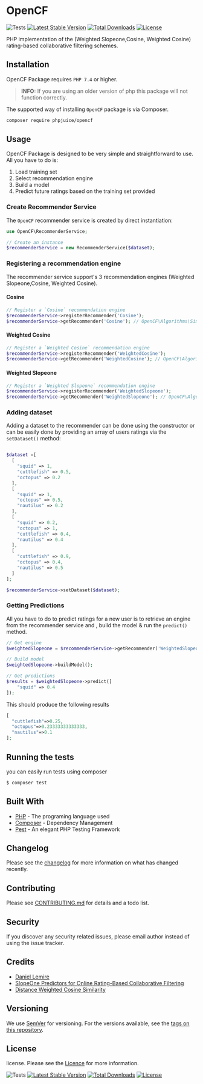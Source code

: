 # OpenCF

![Tests](https://github.com/phpjuice/opencf/workflows/Tests/badge.svg?branch=main)
[![Latest Stable Version](http://poser.pugx.org/phpjuice/opencf/v)](https://packagist.org/packages/phpjuice/opencf)
[![Total Downloads](http://poser.pugx.org/phpjuice/opencf/downloads)](https://packagist.org/packages/phpjuice/opencf)
[![License](http://poser.pugx.org/phpjuice/opencf/license)](https://packagist.org/packages/phpjuice/opencf)

PHP implementation of the (Weighted Slopeone,Cosine, Weighted Cosine) rating-based collaborative filtering schemes.

## Installation

OpenCF Package requires `PHP 7.4` or higher.

> **INFO:** If you are using an older version of php this package will not function correctly.

The supported way of installing `OpenCF` package is via Composer.

```bash
composer require phpjuice/opencf
```

## Usage

OpenCF Package is designed to be very simple and straightforward to use. All you have to do is:

1. Load training set
2. Select recommendation engine
3. Build a model
4. Predict future ratings based on the training set provided

### Create Recommender Service

The `OpenCF` recommender service is created by direct instantiation:

```php
use OpenCF\RecommenderService;

// Create an instance
$recommenderService = new RecommenderService($dataset);
```

### Registering a recommendation engine

The recommender service support's 3 recommendation engines (Weighted Slopeone,Cosine, Weighted Cosine).

#### Cosine

```php
// Register a `Cosine` recommendation engine
$recommenderService->registerRecommender('Cosine');
$recommenderService->getRecommender('Cosine'); // OpenCF\Algorithms\Similarity\Cosine::class
```

#### Weighted Cosine

```php
// Register a `Weighted Cosine` recommendation engine
$recommenderService->registerRecommender('WeightedCosine');
$recommenderService->getRecommender('WeightedCosine'); // OpenCF\Algorithms\Similarity\WeightedCosine::class
```

#### Weighted Slopeone

```php
// Register a `Weighted Slopeone` recommendation engine
$recommenderService->registerRecommender('WeightedSlopeone');
$recommenderService->getRecommender('WeightedSlopeone'); // OpenCF\Algorithms\Slopeone\WeightedSlopeone::class
```

### Adding dataset

Adding a dataset to the recommender can be done using the constructor or can be easily done by providing an array of
users ratings via the `setDataset()` method:

```php

$dataset =[
  [
    "squid" => 1,
    "cuttlefish" => 0.5,
    "octopus" => 0.2
  ],
  [
    "squid" => 1,
    "octopus" => 0.5,
    "nautilus" => 0.2
  ],
  [
    "squid" => 0.2,
    "octopus" => 1,
    "cuttlefish" => 0.4,
    "nautilus" => 0.4
  ],
  [
    "cuttlefish" => 0.9,
    "octopus" => 0.4,
    "nautilus" => 0.5
  ]
];

$recommenderService->setDataset($dataset);
```

### Getting Predictions

All you have to do to predict ratings for a new user is to retrieve an engine from the recommender service and
, build the model & run the `predict()` method.

```php
// Get engine
$weightedSlopeone = $recommenderService->getRecommender('WeightedSlopeone');

// Build model
$weightedSlopeone->buildModel();

// Get predictions
$results = $weightedSlopeone->predict([
    "squid" => 0.4
]);
```

This should produce the following results

```php
[
  "cuttlefish"=>0.25,
  "octopus"=>0.23333333333333,
  "nautilus"=>0.1
];
```

## Running the tests

you can easily run tests using composer

```bash
$ composer test
```

## Built With

- [PHP](http://www.php.net) - The programing language used
- [Composer](https://getcomposer.org) - Dependency Management
- [Pest](https://pestphp.com) - An elegant PHP Testing Framework

## Changelog

Please see the [changelog](changelog.md) for more information on what has changed recently.

## Contributing

Please see [CONTRIBUTING.md](./CONTRIBUTING.md) for details and a todo list.

## Security

If you discover any security related issues, please email author instead of using the issue tracker.

## Credits

- [Daniel Lemire](https://github.com/lemire)
- [SlopeOne Predictors for Online Rating-Based Collaborative Filtering](https://www.researchgate.net/publication/1960789_Slope_One_Predictors_for_Online_Rating-Based_Collaborative_Filtering)
- [Distance Weighted Cosine Similarity](https://link.springer.com/chapter/10.1007/978-3-642-41278-3_74)

## Versioning

We use [SemVer](http://semver.org/) for versioning. For the versions available, see
the [tags on this repository](https://github.com/PHPJuice/opencf/tags).

## License

license. Please see the [Licence](https://github.com/phpjuice/opencf/blob/main/LICENSE) for more information.

![Tests](https://github.com/phpjuice/opencf/workflows/Tests/badge.svg?branch=main)
[![Latest Stable Version](http://poser.pugx.org/phpjuice/opencf/v)](https://packagist.org/packages/phpjuice/opencf)
[![Total Downloads](http://poser.pugx.org/phpjuice/opencf/downloads)](https://packagist.org/packages/phpjuice/opencf)
[![License](http://poser.pugx.org/phpjuice/opencf/license)](https://packagist.org/packages/phpjuice/opencf)
